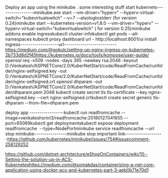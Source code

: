 Deploy an app using the minikube . some interesting stuff 
start kubernets-----------------minikube.exe start --vm-driver="hyperv" --hyperv-virtual-switch="kubevirtualswitch" --v=7 --alsologtostderr (for version 0.24)minikube start --kubernetes-version=v1.8.0 --vm-driver="hyperv" --hyperv-virtual-switch="kubevirtualswitch" ( for version 0.25)minikube addons enable ingresskubectl cluster-infokubectl get pods --all-namespaces
kubectl proxy
dashboard url - http://localhost:8001/ui
install ingress-------------------url--------------------------https://medium.com/@gokulc/setting-up-nginx-ingress-on-kubernetes-2b733d8d2f45https://kubernetes.io/docs/tools/kompose/user-guide/
openssl req -x509 -nodes -days 365 -newkey rsa:2048 -keyout D:/Venkatesh/ASPNETCore/2.0/KuberNetStart/code/ReadFromCache/runfolder/nginx-selfsigned.key -out D:/Venkatesh/ASPNETCore/2.0/KuberNetStart/code/ReadFromCache/runfolder/nginx-selfsigned.crt
openssl dhparam -out D:/Venkatesh/ASPNETCore/2.0/KuberNetStart/code/ReadFromCache/runfolder/dhparam.pem 2048
kubectl create secret tls tls-certificate --key nginx-selfsigned.key --cert nginx-selfsigned.crtkubectl create secret generic tls-dhparam --from-file=dhparam.pem

deploy app -----------------kubectl run readfromcache --image=venkateshsrini3/readfromcache:20180127041655 --port=65069kubectl get deploymentskubectl expose deployment readfromcache  --type=NodePortminikube service readfromcache --url
stop minikube----------------minikube stop
important link-------------------https://github.com/kubernetes/minikube/issues/754#issuecomment-258129252

https://github.com/dotnet-architecture/eShopOnContainers/wiki/10.-Setting-the-solution-up-in-ACS-Kuberneteshttps://medium.com/@somakdas/containerizing-a-net-core-application-using-docker-acs-and-kubernetes-part-3-aeb0b71e70d1
